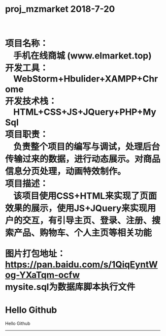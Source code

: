 <h1>proj_mzmarket 2018-7-20<h1><br>
项目名称：<br>
&nbsp;&nbsp;&nbsp;&nbsp;手机在线商城 (www.elmarket.top)<br>
开发工具：<br>
&nbsp;&nbsp;&nbsp;&nbsp;WebStorm+Hbulider+XAMPP+Chrome<br>
开发技术栈：<br>
&nbsp;&nbsp;&nbsp;&nbsp;HTML+CSS+JS+JQuery+PHP+MySql<br>
项目职责：<br>
&nbsp;&nbsp;&nbsp;&nbsp;负责整个项目的编写与调试，处理后台传输过来的数据，进行动态展示。对商品信息分页处理，动画特效制作。<br>
项目描述：<br>
&nbsp;&nbsp;&nbsp;&nbsp;该项目使用CSS+HTML来实现了页面效果的展示，使用JS+JQuery来实现用户的交互，有引导主页、登录、注册、搜索产品、购物车、个人主页等相关功能<br>

图片打包地址：https://pan.baidu.com/s/1QiqEyntWog-YXaTqm-ocfw<br>
mysite.sql为数据库脚本执行文件<br>

Hello Github
====
Hello Github
___
